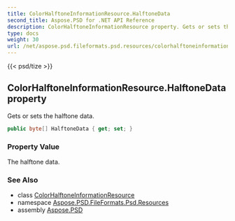 ```yaml
---
title: ColorHalftoneInformationResource.HalftoneData
second_title: Aspose.PSD for .NET API Reference
description: ColorHalftoneInformationResource property. Gets or sets the halftone data
type: docs
weight: 30
url: /net/aspose.psd.fileformats.psd.resources/colorhalftoneinformationresource/halftonedata/
---
```

{{< psd/tize >}}
## ColorHalftoneInformationResource.HalftoneData property

Gets or sets the halftone data.

```csharp
public byte[] HalftoneData { get; set; }
```

### Property Value

The halftone data.

### See Also

* class [ColorHalftoneInformationResource](../)
* namespace [Aspose.PSD.FileFormats.Psd.Resources](../../colorhalftoneinformationresource/)
* assembly [Aspose.PSD](../../../)


